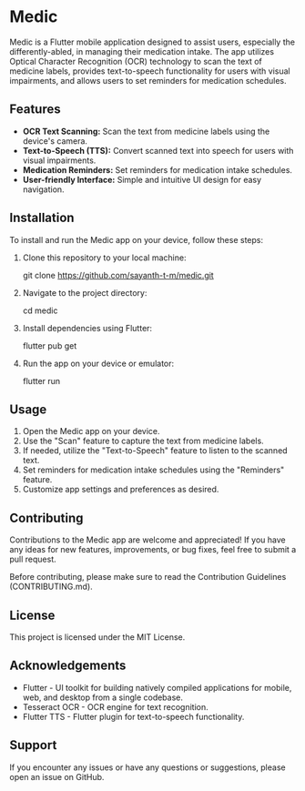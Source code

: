 # Medic

Medic is a Flutter mobile application designed to assist users, especially the differently-abled, in managing their medication intake. The app utilizes Optical Character Recognition (OCR) technology to scan the text of medicine labels, provides text-to-speech functionality for users with visual impairments, and allows users to set reminders for medication schedules.

## Features

- **OCR Text Scanning:** Scan the text from medicine labels using the device's camera.
- **Text-to-Speech (TTS):** Convert scanned text into speech for users with visual impairments.
- **Medication Reminders:** Set reminders for medication intake schedules.
- **User-friendly Interface:** Simple and intuitive UI design for easy navigation.

## Installation

To install and run the Medic app on your device, follow these steps:

1. Clone this repository to your local machine:

   git clone https://github.com/sayanth-t-m/medic.git

2. Navigate to the project directory:

   cd medic

3. Install dependencies using Flutter:

   flutter pub get

4. Run the app on your device or emulator:

   flutter run

## Usage

1. Open the Medic app on your device.
2. Use the "Scan" feature to capture the text from medicine labels.
3. If needed, utilize the "Text-to-Speech" feature to listen to the scanned text.
4. Set reminders for medication intake schedules using the "Reminders" feature.
5. Customize app settings and preferences as desired.

## Contributing

Contributions to the Medic app are welcome and appreciated! If you have any ideas for new features, improvements, or bug fixes, feel free to submit a pull request.

Before contributing, please make sure to read the Contribution Guidelines (CONTRIBUTING.md).

## License

This project is licensed under the MIT License.

## Acknowledgements

- Flutter - UI toolkit for building natively compiled applications for mobile, web, and desktop from a single codebase.
- Tesseract OCR - OCR engine for text recognition.
- Flutter TTS - Flutter plugin for text-to-speech functionality.

## Support

If you encounter any issues or have any questions or suggestions, please open an issue on GitHub.

